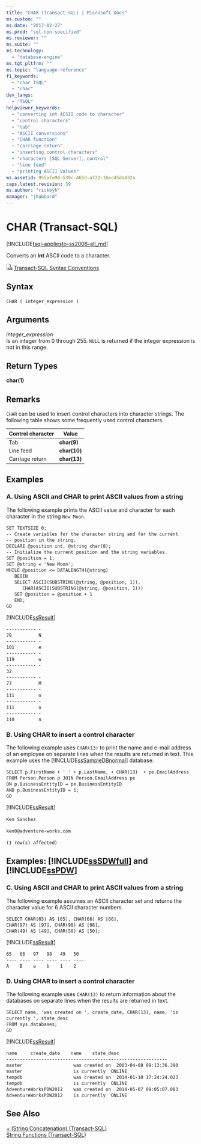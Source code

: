 ```yaml
---
title: "CHAR (Transact-SQL) | Microsoft Docs"
ms.custom: ""
ms.date: "2017-02-27"
ms.prod: "sql-non-specified"
ms.reviewer: ""
ms.suite: ""
ms.technology: 
  - "database-engine"
ms.tgt_pltfrm: ""
ms.topic: "language-reference"
f1_keywords: 
  - "char_TSQL"
  - "char"
dev_langs: 
  - "TSQL"
helpviewer_keywords: 
  - "converting int ACSII code to character"
  - "control characters"
  - "tab"
  - "ASCII conversions"
  - "CHAR function"
  - "carriage return"
  - "inserting control characters"
  - "characters [SQL Server], control"
  - "line feed"
  - "printing ASCII values"
ms.assetid: 955afe94-539c-465d-af22-16ec45da432a
caps.latest.revision: 39
ms.author: "rickbyh"
manager: "jhubbard"
---
```

# CHAR (Transact-SQL)
[!INCLUDE[tsql-appliesto-ss2008-all_md](../../database-engine/configure/windows/includes/tsql-appliesto-ss2008-all-md.md)]

  Converts an **int** ASCII code to a character.  
  
 ![Topic link icon](../../database-engine/configure/windows/media/topic-link.gif "Topic link icon") [Transact-SQL Syntax Conventions](../../t-sql/language-elements/transact-sql-syntax-conventions-transact-sql.md)  
  
## Syntax  
  
```  
CHAR ( integer_expression )  
```  
  
## Arguments  
 *integer_expression*  
 Is an integer from 0 through 255. `NULL` is returned if the integer expression is not in this range.  
  
## Return Types  
 **char(1)**  
  
## Remarks  
 `CHAR` can be used to insert control characters into character strings. The following table shows some frequently used control characters.  
  
|Control character|Value|  
|-----------------------|-----------|  
|Tab|**char(9)**|  
|Line feed|**char(10)**|  
|Carriage return|**char(13)**|  
  
## Examples  
  
### A. Using ASCII and CHAR to print ASCII values from a string  
 The following example prints the ASCII value and character for each character in the string `New Moon`.  
  
```  
SET TEXTSIZE 0;  
-- Create variables for the character string and for the current   
-- position in the string.  
DECLARE @position int, @string char(8);  
-- Initialize the current position and the string variables.  
SET @position = 1;  
SET @string = 'New Moon';  
WHILE @position <= DATALENGTH(@string)  
   BEGIN  
   SELECT ASCII(SUBSTRING(@string, @position, 1)),   
      CHAR(ASCII(SUBSTRING(@string, @position, 1)))  
   SET @position = @position + 1  
   END;  
GO  
```  
  
 [!INCLUDE[ssResult](../../relational-databases/includes/ssresult-md.md)]  
  
 ```
 ----------- -  
78          N  
----------- -  
101         e  
----------- -  
119         w  
----------- -  
32  
----------- -  
77          M  
----------- -  
111         o  
----------- -  
111         o  
----------- - 
110         n  
```  
  
### B. Using CHAR to insert a control character  
 The following example uses `CHAR(13)` to print the name and e-mail address of an employee on separate lines when the results are returned in text. This example uses the [!INCLUDE[ssSampleDBnormal](../../analysis-services/data-mining/includes/sssampledbnormal-md.md)] database.  
  
```  
SELECT p.FirstName + ' ' + p.LastName, + CHAR(13)  + pe.EmailAddress   
FROM Person.Person p JOIN Person.EmailAddress pe  
ON p.BusinessEntityID = pe.BusinessEntityID  
AND p.BusinessEntityID = 1;  
GO  
```  
  
 [!INCLUDE[ssResult](../../relational-databases/includes/ssresult-md.md)]  
  
 `Ken Sanchez`  
  
 `ken0@adventure-works.com`  
  
 `(1 row(s) affected)`  
  
## Examples: [!INCLUDE[ssSDWfull](../../relational-databases/reference/system-catalog-views/includes/sssdwfull-md.md)] and [!INCLUDE[ssPDW](../../database-engine/configure/windows/includes/sspdw-md.md)]  
  
### C. Using ASCII and CHAR to print ASCII values from a string  
 The following example assumes an ASCII character set and returns the character value for 6 ASCII character numbers.  
  
```  
SELECT CHAR(65) AS [65], CHAR(66) AS [66],   
CHAR(97) AS [97], CHAR(98) AS [98],   
CHAR(49) AS [49], CHAR(50) AS [50];  
```  
  
 [!INCLUDE[ssResult](../../relational-databases/includes/ssresult-md.md)]  
  
```  
65   66   97   98   49   50  
---- ---- ---- ---- ---- ----  
A    B    a    b    1    2  
```  
  
### D. Using CHAR to insert a control character  
 The following example uses `CHAR(13)` to return information about the databases on separate lines when the results are returned in text.  
  
```  
SELECT name, 'was created on ', create_date, CHAR(13), name, 'is currently ', state_desc   
FROM sys.databases;  
GO  
```  
  
 [!INCLUDE[ssResult](../../relational-databases/includes/ssresult-md.md)]  
  
```  
name     create_date    name    state_desc  
------------------------------------------------------------  
master                   was created on  2003-04-08 09:13:36.390   
master                   is currently  ONLINE  
tempdb                   was created on  2014-01-10 17:24:24.023   
tempdb                   is currently  ONLINE  
AdventureWorksPDW2012    was created on  2014-05-07 09:05:07.083 
AdventureWorksPDW2012    is currently  ONLINE  
```  
  
## See Also  
 [+ &#40;String Concatenation&#41; &#40;Transact-SQL&#41;](../Topic/+%20\(String%20Concatenation\)%20\(Transact-SQL\).md)   
 [String Functions &#40;Transact-SQL&#41;](../../t-sql/functions/string-functions-transact-sql.md)  
  
  

